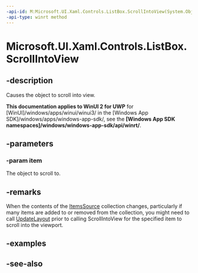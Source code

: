 ```yaml
---
-api-id: M:Microsoft.UI.Xaml.Controls.ListBox.ScrollIntoView(System.Object)
-api-type: winrt method
---
```


<!-- Method syntax
public void ScrollIntoView(System.Object item)
-->

# Microsoft.UI.Xaml.Controls.ListBox.ScrollIntoView

## -description
Causes the object to scroll into view.

**This documentation applies to WinUI 2 for UWP** for [WinUI]/windows/apps/winui/winui3/ in the [Windows App SDK]/windows/apps/windows-app-sdk/, see the **[Windows App SDK namespaces]/windows/windows-app-sdk/api/winrt/**.

## -parameters
### -param item
The object to scroll to.

## -remarks
When the contents of the [ItemsSource](itemscontrol_itemssource.md) collection changes, particularly if many items are added to or removed from the collection, you might need to call [UpdateLayout](../microsoft.ui.xaml/uielement_updatelayout_1243658106.md) prior to calling ScrollIntoView for the specified item to scroll into the viewport.

## -examples

## -see-also
